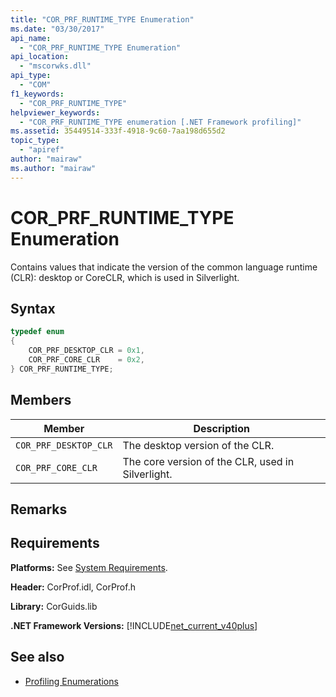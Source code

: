 ```yaml
---
title: "COR_PRF_RUNTIME_TYPE Enumeration"
ms.date: "03/30/2017"
api_name: 
  - "COR_PRF_RUNTIME_TYPE Enumeration"
api_location: 
  - "mscorwks.dll"
api_type: 
  - "COM"
f1_keywords: 
  - "COR_PRF_RUNTIME_TYPE"
helpviewer_keywords: 
  - "COR_PRF_RUNTIME_TYPE enumeration [.NET Framework profiling]"
ms.assetid: 35449514-333f-4918-9c60-7aa198d655d2
topic_type: 
  - "apiref"
author: "mairaw"
ms.author: "mairaw"
---
```

# COR_PRF_RUNTIME_TYPE Enumeration
Contains values that indicate the version of the common language runtime (CLR): desktop or CoreCLR, which is used in Silverlight.  
  
## Syntax  
  
```cpp  
typedef enum  
{  
    COR_PRF_DESKTOP_CLR = 0x1,  
    COR_PRF_CORE_CLR    = 0x2,  
} COR_PRF_RUNTIME_TYPE;  
```  
  
## Members  
  
|Member|Description|  
|------------|-----------------|  
|`COR_PRF_DESKTOP_CLR`|The desktop version of the CLR.|  
|`COR_PRF_CORE_CLR`|The core version of the CLR, used in Silverlight.|  
  
## Remarks  
  
## Requirements  
 **Platforms:** See [System Requirements](../../../../docs/framework/get-started/system-requirements.md).  
  
 **Header:** CorProf.idl, CorProf.h  
  
 **Library:** CorGuids.lib  
  
 **.NET Framework Versions:** [!INCLUDE[net_current_v40plus](../../../../includes/net-current-v40plus-md.md)]  
  
## See also

- [Profiling Enumerations](../../../../docs/framework/unmanaged-api/profiling/profiling-enumerations.md)
